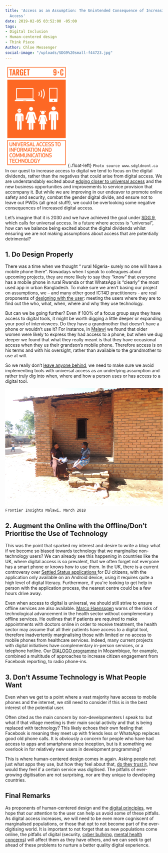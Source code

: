 ```yaml
---
title: 'Access as an Assumption: The Unintended Consequence of Increasing Digital
  Access'
date: 2019-02-05 03:52:00 -05:00
tags:
- Digital Inclusion
- Human-centered design
- Think Piece
Author: Chloe Messenger
social-image: "/uploads/SDG9%20small-f44723.jpg"
---
```


![SDG9 small.jpg](/uploads/SDG9%20small.jpg){:.float-left} `Photo source www.sdgldnont.ca`  In our quest to increase access to digital  we tend to focus on the digital dividends, rather than the negatives that could arise from digital access. We are understandably excited about [edging closer to universal access](https://www.itu.int/en/mediacentre/Pages/2018-PR40.aspx) and the new business opportunities and improvements to service provision that accompany it. But while we are improving in our endeavor to promote online safety and security, combat the gender digital divide, and ensure not to leave out PWDs (all great stuff!), we could be overlooking some negative consequences of increased digital access.

Let’s imagine that it is 2030 and we have achieved the goal under [SDG 9](https://www.un.org/sustainabledevelopment/infrastructure-industrialization/), which calls for universal access. In a future where access is “universal”, how can we balance being excited about the digital dividends whilst ensuring we are not making assumptions about access that are potentially detrimental?

<!--more-->

## 1. Do Design Properly

There was a time when we thought “ rural Nigeria- surely no one will have a mobile phone there”. Nowadays when I speak to colleagues about upcoming projects, they are more likely to say they “know” that everyone has a mobile phone in rural Rwanda or that WhatsApp is “clearly” the most used app in urban Bangladesh. To make sure we aren’t basing our project on assumptions, we – and many other good ICT4D practitioners - are real proponents of [designing with the user](https://digitalprinciples.org/principle/design-with-the-user/): meeting the users where they are to find out the who, what, when, where and why they use technology.

But can we be going further? Even if 100% of a focus group says they have access to digital tools, it might be worth digging a little deeper or expanding your pool of interviewees. Do they have a grandmother that doesn’t have a phone or wouldn’t use it? For instance, in [Malawi](https://dai-global-digital.com/digital-insights-malawi-communication-among-rural-communities.html) we found that older women were likely to express they had access to a phone, but when we dug deeper we found that what they really meant is that they have occasional access when they us their grandson’s mobile phone. Therefore access is on his terms and with his oversight, rather than available to the grandmother to use at will. 

So we really don’t [leave anyone behind](https://www.gov.uk/government/publications/leaving-no-one-behind-our-promise/leaving-no-one-behind-our-promise), we need to make sure we avoid implementing tools with universal access as an underlying assumption and rather truly dig into when, where and how a person uses or has access to a digital tool. 

![058- Mzimba TA Chindi_approval.jpg](/uploads/058-%20Mzimba%20TA%20Chindi_approval.jpg)`Frontier Insights Malawi, March 2018`

## 2. Augment the Online with the Offline/Don’t Prioritise the Use of Technology

This was the point that sparked my interest and desire to write a blog: what if we become so biased towards technology that we marginalise non-technology users?  We can already see this happening in countries like the UK, where digital access is so prevalent, that we often forget not everyone has a smart phone or knows how to use them. In the UK, there is a current controversy over [Settled Status applications ](https://www.wired.co.uk/article/brexit-app-settled-status-applications)for EU citizens, with the application only available on an Android device, using it requires quite a high level of digital literacy. Furthermore, if you're looking to get help in person with the application process,  the nearest centre could be a few hours drive away.

Even when access to digital is universal, we should still strive to ensure offline services  are also available. [Marco Haenssgen](https://www.oii.ox.ac.uk/blog/the-tyranny-of-digital-inclusion/?utm_content=buffer27318&utm_medium=social&utm_source=twitter.com&utm_campaign=buffer) warns of the risks of technological advancement in the health sector without complementary offline services. He outlines that if patients are required to make appointments with doctors online in order to receive treatment, the health sector may assume that all their patients have access to a digital tool, therefore inadvertently marginalising those with limited or no access to mobile phones from healthcare services. Indeed, many current projects with digital initiatives have complementary in-person services, or a telephone hotline. Our [DIALOGO programme](https://dai-global-digital.com/icts-for-citizen-engagement-and-advocacy-lessons-learned-from-mozambique-dialogo.html) in Mozambique, for example, combined a multitude of approaches to increase citizen engagement from Facebook reporting, to radio phone-ins.

## 3. Don’t Assume Technology is What People Want

Even when we get to a point where a vast majority have access to mobile phones and the internet,  we still need to consider if this is in the best interest of the potential user.

Often cited as the main concern by non-developmenters I speak to: but what if that village meeting is their main social activity and that is being replaced with technology? This likely echoes their own feeling that Facebook is meaning they meet up with friends less or WhatsApp replaces good old phone calls. It is obviously a concern for people who have had access to apps and smartphone since inception, but is it something we overlook in for relatively new users in development programming?

This is where human-centered design comes in again. Asking people not just what apps they use, but how they feel about that, [do they trust it](https://dai-global-digital.com/frontier-insights-cyber-security-edition.html), how would they feel if a certain service was digitised. The pitfalls of ever-growing digitisation are not surprising, nor are they unique to developing countries.

## Final Remarks

As proponents of human-centered design and the [digital principles](https://digitalprinciples.org/), we hope that our attention to the user can help us avoid some of these pitfalls. As digital access increases, we will need to be even more cogniscent of marginalised populations, or those that opt to not become part of the ever-digitising world. It is important to not forget that as new populations come online, the pitfalls of digital (security, [cyber bullying](https://dai-global-digital.com/cyber-vawg-what-are-the-implications-for-digital-inclusion.html), [mental health concerns](https://www.theguardian.com/society/2019/feb/05/youth-unhappiness-uk-doubles-in-past-10-years)) will affect them as they have others, and we can seek to get ahead of these problems to nurture a better quality digital experience.